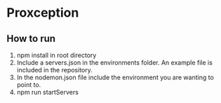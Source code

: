 # Proxception

## How to run
1. npm install in root directory
2. Include a servers.json in the environments folder. An example file is included in the repository.
3. In the nodemon.json file include the environment you are wanting to point to.
4. npm run startServers